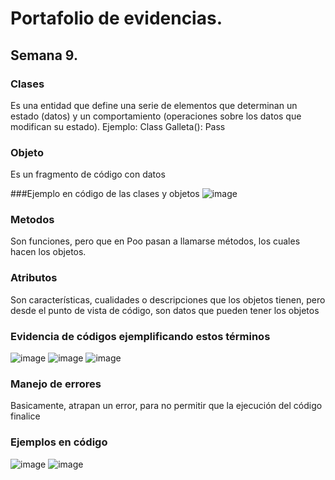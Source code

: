 # Portafolio de evidencias.

## Semana 9.

### Clases 

Es una entidad que define una serie de elementos que determinan un estado (datos) y un comportamiento (operaciones sobre los datos que modifican su estado).
Ejemplo: 
  Class Galleta():
	Pass
  
### Objeto

Es un fragmento de código con datos

###Ejemplo en código de las clases y objetos
![image](https://user-images.githubusercontent.com/109565250/189551209-c13ede87-27b8-434b-9d26-4c2688217375.png)


### Metodos

Son funciones, pero que en Poo pasan a llamarse métodos, los cuales hacen los objetos.

### Atributos

Son características, cualidades o descripciones que los objetos tienen, pero desde el punto de vista de código, son datos que pueden tener los objetos

### Evidencia de códigos ejemplificando estos términos
![image](https://user-images.githubusercontent.com/109565250/189551243-75510ab9-16e8-4647-bff5-1ded90bedd91.png)
![image](https://user-images.githubusercontent.com/109565250/189551249-06c9bab4-c2ff-483d-a755-c726da6e4e3b.png)
![image](https://user-images.githubusercontent.com/109565250/189551250-c0d01d14-bc7b-4d06-b80c-0fecc007c62c.png)

### Manejo de errores

Basicamente, atrapan un error, para no permitir que la ejecución del código finalice

### Ejemplos en código
![image](https://user-images.githubusercontent.com/109565250/189551304-dd639841-600c-4857-80e7-5b59f2e951dd.png)
![image](https://user-images.githubusercontent.com/109565250/189551336-860c698b-7def-4bcb-b493-79d958583a6e.png)

